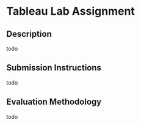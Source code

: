 # Tableau Lab Assignment

## Description

todo

## Submission Instructions

todo

## Evaluation Methodology

todo
